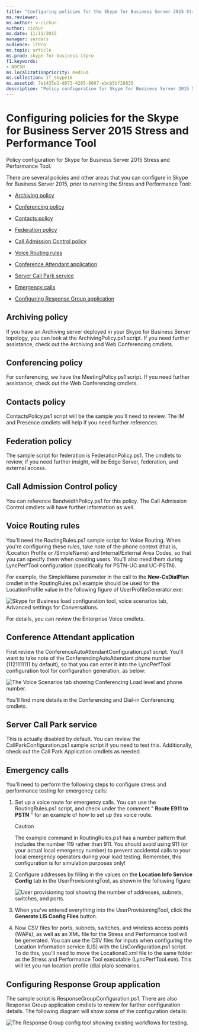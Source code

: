 ```yaml
---
title: "Configuring policies for the Skype for Business Server 2015 Stress and Performance Tool"
ms.reviewer: 
ms.author: v-cichur
author: cichur
ms.date: 11/11/2015
manager: serdars
audience: ITPro
ms.topic: article
ms.prod: skype-for-business-itpro
f1.keywords:
- NOCSH
ms.localizationpriority: medium
ms.collection: IT_Skype16
ms.assetid: 7e1435e2-d073-4265-8067-ebcb5bf28835
description: "Policy configuration for Skype for Business Server 2015 Stress and Performance Tool."
---
```


# Configuring policies for the Skype for Business Server 2015 Stress and Performance Tool
 
Policy configuration for Skype for Business Server 2015 Stress and Performance Tool.
  
There are several policies and other areas that you can configure in Skype for Business Server 2015, prior to running the Stress and Performance Tool:
  
- [Archiving policy](configuring-policies.md#ArchivingPolicy)
    
- [Conferencing policy](configuring-policies.md#ConferencingPolicy)
    
- [Contacts policy](configuring-policies.md#ContactsPolicy)
    
- [Federation policy](configuring-policies.md#FederationPolicy)
    
- [Call Admission Control policy](configuring-policies.md#CACPolicy)
    
- [Voice Routing rules](configuring-policies.md#VoiceRoutingRules)
    
- [Conference Attendant application](configuring-policies.md#ConfAttendantApp)
    
- [Server Call Park service](configuring-policies.md#ServerCallParkServ)
    
- [Emergency calls](configuring-policies.md#EmergencyCalls)
    
- [Configuring Response Group application](configuring-policies.md#ConfigResponseGroupApp)
    
## Archiving policy
<a name="ArchivingPolicy"> </a>

If you have an Archiving server deployed in your Skype for Business Server topology, you can look at the ArchivingPolicy.ps1 script. If you need further assistance, check out the Archiving and Web Conferencing cmdlets.
  
## Conferencing policy
<a name="ConferencingPolicy"> </a>

For conferencing, we have the MeetingPolicy.ps1 script. If you need further assistance, check out the Web Conferencing cmdlets.
  
## Contacts policy
<a name="ContactsPolicy"> </a>

ContactsPolicy.ps1 script will be the sample you'll need to review. The IM and Presence cmdlets will help if you need further references.
  
## Federation policy
<a name="FederationPolicy"> </a>

The sample script for federation is FederationPolicy.ps1. The cmdlets to review, if you need further insight, will be Edge Server, federation, and external access.
  
## Call Admission Control policy
<a name="CACPolicy"> </a>

You can reference BandwidthPolicy.ps1 for this policy. The Call Admission Control cmdlets will have further information as well.
  
## Voice Routing rules
<a name="VoiceRoutingRules"> </a>

You'll need the RoutingRules.ps1 sample script for Voice Routing. When you're configuring these rules, take note of the phone context (that is, /Location Profile or /SimpleName) and Internal/External Area Codes, so that you can specify them when creating users. You'll also need them during LyncPerfTool configuration (specifically for PSTN-UC and UC-PSTN).
  
For example, the SimpleName parameter in the call to the **New-CsDialPlan** cmdlet in the RoutingRules.ps1 example should be used for the LocationProfile value in the following figure of UserProfileGenerator.exe:
  
![Skype for Business load configuration tool, voice scenarios tab, Advanced settings for Conversations.](../../media/59f42e4e-8f1e-4d43-9ae2-9e6026191951.png)
  
For details, you can review the Enterprise Voice cmdlets.
  
## Conference Attendant application
<a name="ConfAttendantApp"> </a>

First review the ConferenceAutoAttendantConfiguration.ps1 script. You'll want to take note of the ConferencingAutoAttendant phone number (1121111111 by default), so that you can enter it into the LyncPerfTool configuration tool for configuration generation, as below:
  
![The Voice Scenarios tab showing Conferencing Load level and phone number.](../../media/a3ea5fc0-8b3d-4842-b809-f137f470dbdc.png)
  
You'll find more details in the Conferencing and Dial-in Conferencing cmdlets.
  
## Server Call Park service
<a name="ServerCallParkServ"> </a>

This is actually disabled by default. You can review the CallParkConfiguration.ps1 sample script if you need to test this. Additionally, check out the Call Park Application cmdlets as needed.
  
## Emergency calls
<a name="EmergencyCalls"> </a>

You'll need to perform the following steps to configure stress and performance testing for emergency calls:
  
1. Set up a voice route for emergency calls. You can use the RoutingRules.ps1 script, and check under the comment " **Route E911 to PSTN** " for an example of how to set up this voice route.
    
    > [!CAUTION]
    > The example command in RoutingRules.ps1 has a number pattern that includes the number 119 rather than 911. You should avoid using 911 (or your actual local emergency number) to prevent accidental calls to your local emergency operators during your load testing. Remember, this configuration is for simulation purposes only! 
  
2. Configure addresses by filling in the values on the **Location Info Service Config** tab in the UserProvisioningTool, as shown in the following figure:
    
     ![User provisioning tool showing the number of addresses, subnets, switches, and ports.](../../media/ebe85a0c-750f-4301-97d4-d158a40ea98a.png)
  
3. When you've entered everything into the UserProvisioningTool, click the **Generate LIS Config Files** button.
    
4. Now CSV files for ports, subnets, switches, and wireless access points (WAPs), as well as an XML file for the Stress and Performance tool will be generated. You can use the CSV files for inputs when configuring the Location Information service (LIS) with the LisConfiguration.ps1 script. To do this, you'll need to move the Locations0.xml file to the same folder as the Stress and Performance Tool executable (LyncPerfTool.exe). This will let you run location profile (dial plan) scenarios.
    
## Configuring Response Group application
<a name="ConfigResponseGroupApp"> </a>

The sample script is ResponseGroupConfiguration.ps1. There are also Response Group application cmdlets to review for further configuration details. The following diagram will show some of the configuration details:
  
![The Response Group config tool showing existing workflows for testing.](../../media/e218a345-4813-4332-8cff-b48de05017ef.jpg)
  

